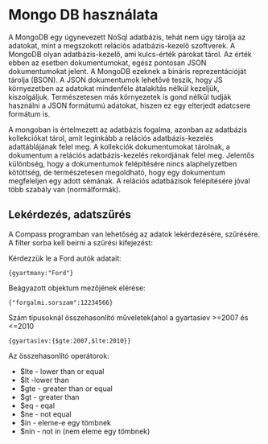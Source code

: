 # Mongo DB használata

A MongoDB egy úgynevezett NoSql adatbázis, tehát nem úgy tárolja az adatokat, mint a megszokott relációs adatbázis-kezelő szoftverek. 
A MongoDB olyan adatbázis-kezelő, ami kulcs-érték párokat tárol. Az érték ebben az esetben dokumentumokat, egész pontosan JSON dokumentumokat  jelent. A MongoDB ezeknek a bináris reprezentációját tárolja (BSON). A JSON dokumentumok lehetővé teszik, hogy JS környezetben az adatokat mindenféle átalakítás nélkül kezeljük, kiszolgáljuk. Természetesen más környezetek is gond nélkül tudják használni a JSON formátumú adatokat, hiszen ez egy elterjedt adatcsere formátum is.

A mongoban is értelmezett az adatbázis fogalma, azonban az adatbázis kollekciókat tárol, amit leginkább a relációs adatbázis-kezelés adattáblájának felel meg.
A kollekciók dokumentumokat tárolnak, a dokumentum a relációs adatbázis-kezelés rekordjának felel meg. 
Jelentős különbség, hogy a dokumentumok felépítésére nincs alaphelyzetben kötöttség, de természetesen megoldható, hogy egy dokumentum megfeleljen egy adott sémának. A relációs adatbázisok felépítésére jóval több szabály van (normálformák).

## Lekérdezés, adatszűrés

A Compass programban van lehetőség az adatok lekérdezésére, szűrésére. A filter sorba kell beírni a szűrési kifejezést:

Kérdezzük le a Ford autók adatait:
```mongodb
{gyartmany:"Ford"}
```
Beágyazott objektum mezőjének elérése:
```mongodb
{"forgalmi.sorszam":12234566}
```
Szám típusoknál összehasonlító műveletek(ahol a gyartasiev >=2007 és <=2010
```
{gyartasiev:{$gte:2007,$lte:2010}}
```
Az összehasonlító operátorok:
 - $lte - lower than or equal
 - $lt -lower than
 - $gte - greater than or equal
 - $gt - greater than
 - $eq - eqal
 - $ne - not equal
 - $in - eleme-e egy tömbnek
 - $nin - not in (nem eleme egy tömbnek)
